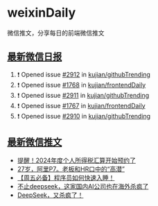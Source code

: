 # weixinDaily
微信推文，分享每日的前端微信推文

## [最新微信日报](https://github.com/kujian/weixinDaily/issues)

<!--START_SECTION:activity-->
1. ❗ Opened issue [#2912](https://github.com/kujian/githubTrending/issues/2912) in [kujian/githubTrending](https://github.com/kujian/githubTrending)
2. ❗ Opened issue [#1768](https://github.com/kujian/frontendDaily/issues/1768) in [kujian/frontendDaily](https://github.com/kujian/frontendDaily)
3. ❗ Opened issue [#2911](https://github.com/kujian/githubTrending/issues/2911) in [kujian/githubTrending](https://github.com/kujian/githubTrending)
4. ❗ Opened issue [#1767](https://github.com/kujian/frontendDaily/issues/1767) in [kujian/frontendDaily](https://github.com/kujian/frontendDaily)
5. ❗ Opened issue [#2910](https://github.com/kujian/githubTrending/issues/2910) in [kujian/githubTrending](https://github.com/kujian/githubTrending)
<!--END_SECTION:activity-->


## [最新微信推文](https://weixin.qdkfweb.cn/)

<!-- BLOG-POST-LIST:START -->
- [提醒！2024年度个人所得税汇算开始预约了](https://weixin.qdkfweb.cn/63934.html)
- [27岁，阿里P7。老板和HR口中的“高潜”](https://weixin.qdkfweb.cn/63932.html)
- [【周五必备】程序员如何快速入睡！](https://weixin.qdkfweb.cn/63925.html)
- [不止deepseek，这家国内AI公司也在海外杀疯了](https://weixin.qdkfweb.cn/63933.html)
- [DeepSeek，又杀疯了！](https://weixin.qdkfweb.cn/63937.html)
<!-- BLOG-POST-LIST:END -->
